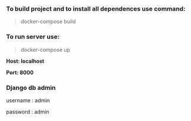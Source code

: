 
### To build project and to install all dependences use command:

>docker-compose build

### To run server use:

>docker-compose up

**Host: localhost**

**Port: 8000**

### Django db admin


username : admin 

password : admin
